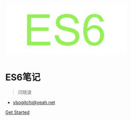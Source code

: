 <img src="./media/cssbg.png" width="380" alt="">

# ES6笔记

> 闫晓波 <span style="font-size: 16px;"></span>

- ybogitchi@yeah.net


[Get Started](README)